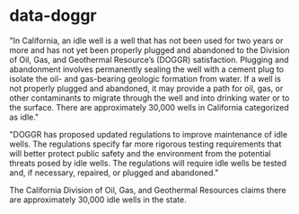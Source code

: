 # data-doggr

"In California, an idle well is a well that has not been used for two years or more and has not yet been properly plugged and abandoned to the Division of Oil, Gas, and Geothermal Resource’s (DOGGR) satisfaction. Plugging and abandonment involves permanently sealing the well with a cement plug to isolate the oil- and gas-bearing geologic formation from water. If a well is not properly plugged and abandoned, it may provide a path for oil, gas, or other contaminants to migrate through the well and into drinking water or to the surface. There are approximately 30,000 wells in California categorized as idle."

"DOGGR has proposed updated regulations to improve maintenance of idle wells. The regulations specify far more rigorous testing requirements that will better protect public safety and the environment from the potential threats posed by idle wells. The regulations will require idle wells be tested and, if necessary, repaired, or plugged and abandoned."


The California Division of Oil, Gas, and Geothermal Resources claims there are approximately 30,000 idle wells in the state. 

